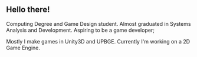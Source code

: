 ## Hello there!

Computing Degree and Game Design student.
Almost graduated in Systems Analysis and Development.
Aspiring to be a game developer;

Mostly I make games in Unity3D and UPBGE.
Currently I'm working on a 2D Game Engine.
